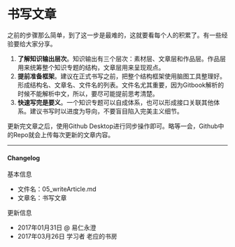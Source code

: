 # 书写文章

之前的步骤那么简单，到了这一步是最难的，这就要看每个人的积累了。有一些经验要给大家分享。

1. **了解知识输出层次**。知识输出有三个层次：素材层、文章层和作品层。作品层用来统筹整个知识专题的结构，文章层用来呈现观点。
2. **提前准备框架**。建议在正式书写之前，把整个结构框架使用脑图工具整理好。形成结构名、文章名、文件名的列表。文件名尤其重要，因为Gitbook解析的时候不能解析中文，所以，要尽可能提前思考清楚。
3. **快速写完是要义**。一个知识专题可以自成体系，也可以形成接口关联其他体系。建议书写时以进度为导向，不要盲目陷入完美主义细节。

更新完文章之后，使用Github Desktop进行同步操作即可。略等一会，Github中的Repo就会上传每次更新的文章内容。

* * * * 

#### Changelog

基本信息

* 文件名：05\_writeArticle.md
* 文章名：书写文章

更新信息

* 2017年01月31日 @ 易仁永澄
* 2017年03月26日 学习者 老应的书房



